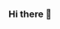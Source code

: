 ### Hi there 👋

<!--
### 📚EDU
- 청주 그린 컴퓨터 아카데미 백엔드과정 수료 (2023.03 - 23.08)
- SSAFY 11기 (2024.01 - ing)

### 🎨PROJECT

|PERIOD|TITLE|SUBJECT|
|---|---|---|
|23.07 - 08(35일)|레고 쇼핑몰|레고 쇼핑몰 디자인 변경(개인 프로젝트)|
|24.05 - 05(7일)|오피스핏|직장인 대상 운동 알림 서비스(팀 프로젝트)|
|---|---|---| 

### 📝SKILL
Java / Javascript / Spring /
-->
